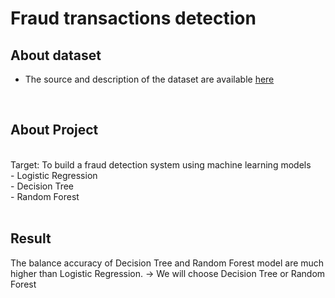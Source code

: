 # Fraud transactions detection
## About dataset
- The source and description of the dataset are available [here](https://www.kaggle.com/datasets/dermisfit/fraud-transactions-dataset?select=fraudTrain.csv)
<br>

## About Project
<br>
Target: To build a fraud detection system using machine learning models
<br>
- Logistic Regression <br>
- Decision Tree <br>
- Random Forest <br>
<br>

## Result
The balance accuracy of Decision Tree and Random Forest model are much higher than Logistic Regression. 
-> We will choose Decision Tree or Random Forest
